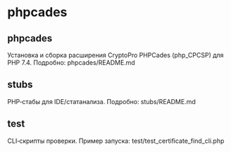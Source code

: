 # phpcades

## phpcades
Установка и сборка расширения CryptoPro PHPCades (php_CPCSP) для PHP 7.4. Подробно: phpcades/README.md

## stubs 
PHP‑стабы для IDE/статанализа. Подробно: stubs/README.md

## test
CLI‑скрипты проверки. Пример запуска: test/test_certificate_find_cli.php
